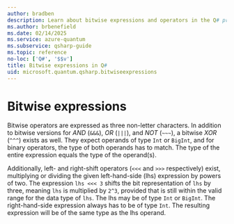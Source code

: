 ```yaml
---
author: bradben
description: Learn about bitwise expressions and operators in the Q# programming language.
ms.author: brbenefield
ms.date: 02/14/2025
ms.service: azure-quantum
ms.subservice: qsharp-guide
ms.topic: reference
no-loc: ['Q#', '$$v']
title: Bitwise expressions in Q#
uid: microsoft.quantum.qsharp.bitwiseexpressions
---
```

# Bitwise expressions

Bitwise operators are expressed as three non-letter characters. In addition to bitwise versions for *AND* (`&&&`), *OR* (`|||`), and *NOT* (`~~~`), a bitwise *XOR* (`^^^`) exists as well. They expect operands of type `Int` or `BigInt`, and for binary operators, the type of both operands has to match. The type of the entire expression equals the type of the operand(s).

Additionally, left- and right-shift operators (`<<<` and `>>>` respectively) exist, multiplying or dividing the given left-hand-side (lhs) expression by powers of two. The expression `lhs <<< 3` shifts the bit representation of `lhs` by three, meaning `lhs` is multiplied by `2^3`, provided that is still within the valid range for the data type of `lhs`. The lhs may be of type `Int` or `BigInt`. The right-hand-side expression always has to be of type `Int`. The resulting expression will be of the same type as the lhs operand.


